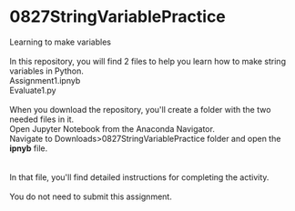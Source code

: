 # 0827StringVariablePractice
Learning to make variables
<br><br>
In this repository, you will find 2 files to help you learn how to make string variables in Python.
  <br>Assignment1.ipnyb
  <br>Evaluate1.py
<br><br>
When you download the repository, you'll create a folder with the two needed files in it.
<br>Open Jupyter Notebook from the Anaconda Navigator.
<br>Navigate to Downloads>0827StringVariablePractice folder and open the <b>ipnyb</b> file.
<br><br>
<br>In that file, you'll find detailed instructions for completing the activity.
<br><br>
You do not need to submit this assignment.
